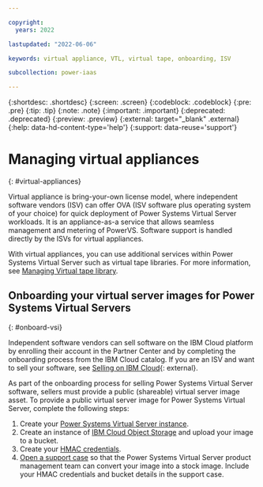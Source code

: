 ```yaml
---

copyright:
  years: 2022

lastupdated: "2022-06-06"

keywords: virtual appliance, VTL, virtual tape, onboarding, ISV

subcollection: power-iaas

---
```


{:shortdesc: .shortdesc}
{:screen: .screen}
{:codeblock: .codeblock}
{:pre: .pre}
{:tip: .tip}
{:note: .note}
{:important: .important}
{:deprecated: .deprecated}
{:preview: .preview}
{:external: target="_blank" .external}
{:help: data-hd-content-type='help'}
{:support: data-reuse='support'}

# Managing virtual appliances
{: #virtual-appliances}

Virtual appliance is bring-your-own license model, where independent software vendors (ISV) can offer OVA (ISV software plus operating system of your choice) for quick deployment of Power Systems Virtual Server workloads. It is an appliance-as-a service that allows seamless management and metering of PowerVS. Software support is handled directly by the ISVs for virtual appliances. 
 
With virtual appliances, you can use additional services within Power Systems Virtual Server such as virtual tape libraries. For more information, see [Managing Virtual tape library](/docs/power-iaas?topic=power-iaas-managing-virtual-tape-library).
## Onboarding your virtual server images for Power Systems Virtual Servers
{: #onboard-vsi}

Independent software vendors can sell software on the IBM Cloud platform by enrolling their account in the Partner Center and by completing the onboarding process from the IBM Cloud catalog. If you are an ISV and want to sell your software, see [Selling on IBM Cloud](/docs/sell?topic=sell-selling-clouds){: external}.

As part of the onboarding process for selling Power Systems Virtual Server software, sellers must provide a public (shareable) virtual server image asset. To provide a public virtual server image for Power Systems Virtual Server, complete the following steps:

1.	Create your [Power Systems Virtual Server instance](/docs/power-iaas?topic=power-iaas-creating-power-virtual-server).
2.	Create an instance of [IBM Cloud Object Storage](/docs/cloud-object-storage?topic=cloud-object-storage-getting-started-cloud-object-storage) and upload your image to a bucket.
3.	Create your [HMAC credentials](/docs/cloud-object-storage?topic=cloud-object-storage-uhc-hmac-credentials-main).
4.	[Open a support case](/docs/power-iaas?topic=power-iaas-getting-help-and-support) so that the Power Systems Virtual Server product management team can convert your image into a stock image. Include your HMAC credentials and bucket details in the support case.
<!--
## Virtual tape libraries
{: #virtual-tape-libraries}

Virtual tape libraries are devices that are commonly used to backup IBM i data. The Power Systems Virtual Servers replicates the on-premises solution by providing a software-virtual tape library (VTL) appliance that can be dynamically provisioned in the IBM Cloud. FalconStor Restore provides a deduplicated, scalable backup solution and is the only IBM certified on-premises and PowerVS VTL solution for IBM i. For more information, see [Power Virtual Server VTL Overview](https://cloud.ibm.com/media/docs/downloads/power-iaas/PowerVS_VTL_Overview.pdf){: external}.-->